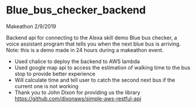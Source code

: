 # Blue_bus_checker_backend
Makeathon 2/9/2019

Backend api for connecting to the Alexa skill demo Blue bus checker, a voice assistant program that tells you when the next blue bus is arriving.
Note: this is a demo made in 24 hours during a makeathon event.
- Used chalice to deploy the backend to AWS lambda
- Used google map api to access the estimation of walking time to the bus stop to provide better experience
- Will calculate time and tell user to catch the second next bus if the current one is not working
- Thank you to John Dixon for providing us the library https://github.com/dixonaws/simple-aws-restful-api
